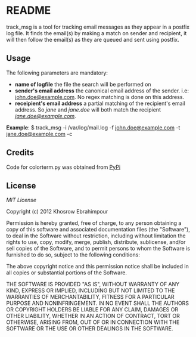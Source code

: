 README
======

track_msg is a tool for tracking email messages as they appear in a postfix log file. It finds the email(s) by making a match on sender and recipient, it will then follow the email(s) as they are queued and sent using postfix.


Usage
-------	

The following parameters are mandatory:
+ **name of logfile** the file the search will be performed on
+ **sender's email address** the canonical email address of the sender. i.e: john.doe@example.com. No regex matching is done on this address.
+ **receipient's email address** a partial matching of the recipient's email address. So *jane* and *jane.doe* will both match the recipient *jane.doe@example.com*.

**Example**:
  $ track_msg -i /var/log/mail.log -f john.doe@example.com -t jane.doe@example.com -c

Credits 
-------

Code for colorterm.py was obtained from [PyPi](http://pypi.python.org/pypi/termcolor/)

License
--------

*MIT License*

Copyright (c) 2012 Khosrow Ebrahimpour

Permission is hereby granted, free of charge, to any person obtaining a copy of this software and associated documentation files (the "Software"), to deal in the Software without restriction, including without limitation the rights to use, copy, modify, merge, publish, distribute, sublicense, and/or sell copies of the Software, and to permit persons to whom the Software is furnished to do so, subject to the following conditions:

The above copyright notice and this permission notice shall be included in all copies or substantial portions of the Software.

THE SOFTWARE IS PROVIDED "AS IS", WITHOUT WARRANTY OF ANY KIND, EXPRESS OR IMPLIED, INCLUDING BUT NOT LIMITED TO THE WARRANTIES OF MERCHANTABILITY, FITNESS FOR A PARTICULAR PURPOSE AND NONINFRINGEMENT. IN NO EVENT SHALL THE AUTHORS OR COPYRIGHT HOLDERS BE LIABLE FOR ANY CLAIM, DAMAGES OR OTHER LIABILITY, WHETHER IN AN ACTION OF CONTRACT, TORT OR OTHERWISE, ARISING FROM, OUT OF OR IN CONNECTION WITH THE SOFTWARE OR THE USE OR OTHER DEALINGS IN THE SOFTWARE.
